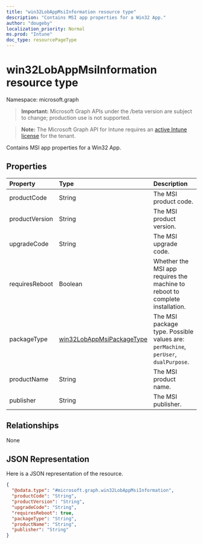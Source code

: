 ```yaml
---
title: "win32LobAppMsiInformation resource type"
description: "Contains MSI app properties for a Win32 App."
author: "dougeby"
localization_priority: Normal
ms.prod: "Intune"
doc_type: resourcePageType
---
```


# win32LobAppMsiInformation resource type

Namespace: microsoft.graph

> **Important:** Microsoft Graph APIs under the /beta version are subject to change; production use is not supported.

> **Note:** The Microsoft Graph API for Intune requires an [active Intune license](https://go.microsoft.com/fwlink/?linkid=839381) for the tenant.

Contains MSI app properties for a Win32 App.

## Properties
|Property|Type|Description|
|:---|:---|:---|
|productCode|String|The MSI product code.|
|productVersion|String|The MSI product version.|
|upgradeCode|String|The MSI upgrade code.|
|requiresReboot|Boolean|Whether the MSI app requires the machine to reboot to complete installation.|
|packageType|[win32LobAppMsiPackageType](../resources/intune-apps-win32lobappmsipackagetype.md)|The MSI package type. Possible values are: `perMachine`, `perUser`, `dualPurpose`.|
|productName|String|The MSI product name.|
|publisher|String|The MSI publisher.|

## Relationships
None

## JSON Representation
Here is a JSON representation of the resource.
<!-- {
  "blockType": "resource",
  "@odata.type": "microsoft.graph.win32LobAppMsiInformation"
}
-->
``` json
{
  "@odata.type": "#microsoft.graph.win32LobAppMsiInformation",
  "productCode": "String",
  "productVersion": "String",
  "upgradeCode": "String",
  "requiresReboot": true,
  "packageType": "String",
  "productName": "String",
  "publisher": "String"
}
```



